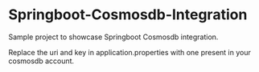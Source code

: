 # Springboot-Cosmosdb-Integration
Sample project to showcase Springboot Cosmosdb integration.

Replace the uri and key in application.properties with one present in your cosmosdb account.
